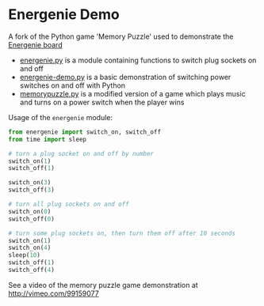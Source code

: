 # Energenie Demo

A fork of the Python game 'Memory Puzzle' used to demonstrate the [Energenie board](https://energenie4u.co.uk/index.php/catalogue/product/ENER002-2PI)

- [energenie.py](energenie.py) is a module containing functions to switch plug sockets on and off
- [energenie-demo.py](energenie-demo.py) is a basic demonstration of switching power switches on and off with Python
- [memorypuzzle.py](memorypuzzle.py) is a modified version of a game which plays music and turns on a power switch when the player wins

Usage of the `energenie` module:

```python
from energenie import switch_on, switch_off
from time import sleep

# turn a plug socket on and off by number
switch_on(1)
switch_off(1)

switch_on(3)
switch_off(3)

# turn all plug sockets on and off
switch_on(0)
switch_off(0)

# turn some plug sockets on, then turn them off after 10 seconds
switch_on(1)
switch_on(4)
sleep(10)
switch_off(1)
switch_off(4)
```

See a video of the memory puzzle game demonstration at http://vimeo.com/99159077
